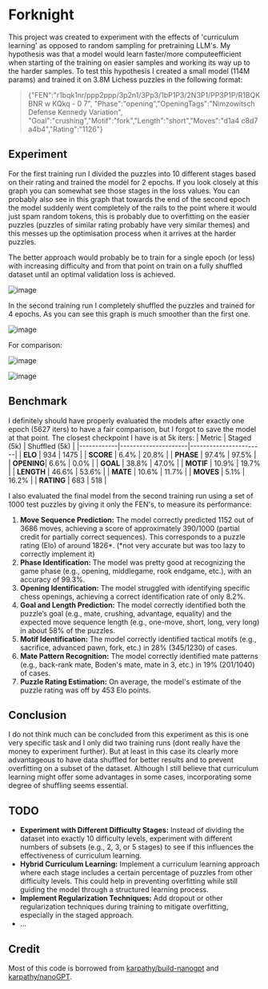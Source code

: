 # Forknight
This project was created to experiment with the effects of 'curriculum learning' as opposed to random sampling for pretraining LLM's.
My hypothesis was that a model would learn faster/more computeefficient when starting of the training on easier samples and working its way up to the harder samples.
To test this hypothesis I created a small model (114M params) and trained it on 3.8M Lichess puzzles in the following format:
> {"FEN":"r1bqk1nr/ppp2ppp/3p2n1/3Pp3/1bP1P3/2N3P1/PP3P1P/R1BQKBNR w KQkq - 0 7",
> "Phase":"opening","OpeningTags":"Nimzowitsch Defense Kennedy Variation",
> "Goal":"crushing","Motif":"fork","Length":"short","Moves":"d1a4 c8d7 a4b4","Rating":"1126"}

## Experiment
For the first training run I divided the puzzles into 10 different stages based on their rating and trained the model for 2 epochs.
If you look closely at this graph you can somewhat see those stages in the loss values.
You can probably also see in this graph that towards the end of the second epoch the model suddenly went completely of the rails to the point where it would just spam random tokens, this is probably due to overfitting on the easier puzzles (puzzles of similar rating probably have very similar themes) and this messes up the optimisation process when it arrives at the harder puzzles.

The better approach would probably be to train for a single epoch (or less) with increasing difficulty and from that point on train on a fully shuffled dataset until an optimal validation loss is achieved.

![image](https://github.com/user-attachments/assets/ae0deb1e-103d-4800-89ec-94ee21886b49)

In the second training run I completely shuffled the puzzles and trained for 4 epochs. As you can see this graph is much smoother than the first one.

![image](https://github.com/user-attachments/assets/6242f9e1-50fd-4440-853d-481fe8463b0b)

For comparison:

![image](https://github.com/user-attachments/assets/cb955be7-e782-454e-9956-3fdb30f02108)

![image](https://github.com/user-attachments/assets/39c1b3ec-9163-4d5a-bce7-0575040fd7ff)



## Benchmark
I definitely should have properly evaluated the models after exactly one epoch (5627 iters) to have a fair comparison, but I forgot to save the model at that point. The closest checkpoint I have is at 5k iters:
| Metric | Staged (5k)     | Shuffled (5k)     |
|------------|---------------------|-----------------------|
| **ELO**    | 934                 | 1475                  |
| **SCORE**  | 6.4%                | 20.8%                 |
| **PHASE**  | 97.4%               | 97.5%                 |
| **OPENING**| 6.6%                | 0.0%                  |
| **GOAL**   | 38.8%               | 47.0%                 |
| **MOTIF**  | 10.9%               | 19.7%                 |
| **LENGTH** | 46.6%               | 53.6%                 |
| **MATE**   | 10.6%               | 11.7%                 |
| **MOVES**  | 5.1%                | 16.2%                 |
| **RATING** | 683                 | 518                   |


I also evaluated the final model from the second training run using a set of 1000 test puzzles by giving it only the FEN's, to measure its performance:
1. **Move Sequence Prediction:** The model correctly predicted 1152 out of 3686 moves, achieving a score of approximately 390/1000 (partial credit for partially correct sequences). This corresponds to a puzzle rating (Elo) of around 1826*. (*not very accurate but was too lazy to correctly implement it)
2. **Phase Identification:** The model was pretty good at recognizing the game phase (e.g., opening, middlegame, rook endgame, etc.), with an accuracy of 99.3%.
3. **Opening Identification:** The model struggled with identifying specific chess openings, achieving a correct identification rate of only 8.2%.
4. **Goal and Length Prediction:** The model correctly identified both the puzzle’s goal (e.g., mate, crushing, advantage, equality) and the expected move sequence length (e.g., one-move, short, long, very long) in about 58% of the puzzles.
5. **Motif Identification:** The model correctly identified tactical motifs (e.g., sacrifice, advanced pawn, fork, etc.) in 28% (345/1230) of cases.
6. **Mate Pattern Recognition:** The model correctly identified mate patterns (e.g., back-rank mate, Boden's mate, mate in 3, etc.) in 19% (201/1040) of cases.
7. **Puzzle Rating Estimation:** On average, the model's estimate of the puzzle rating was off by 453 Elo points.

## Conclusion
I do not think much can be concluded from this experiment as this is one very specific task and I only did two training runs (dont really have the money to experiment further). But at least in this case its clearly more advantageous to have data shuffled for better results and to prevent overfitting on a subset of the dataset. Although I still believe that curriculum learning might offer some advantages in some cases, incorporating some degree of shuffling seems essential.

## TODO 
- **Experiment with Different Difficulty Stages:** Instead of dividing the dataset into exactly 10 difficulty levels, experiment with different numbers of subsets (e.g., 2, 3, or 5 stages) to see if this influences the effectiveness of curriculum learning.
- **Hybrid Curriculum Learning:** Implement a curriculum learning approach where each stage includes a certain percentage of puzzles from other difficulty levels. This could help in preventing overfitting while still guiding the model through a structured learning process.
- **Implement Regularization Techniques:** Add dropout or other regularization techniques during training to mitigate overfitting, especially in the staged approach.
- ...


## Credit
Most of this code is borrowed from [karpathy/build-nanogpt](https://github.com/karpathy/build-nanogpt) and [karpathy/nanoGPT](https://github.com/karpathy/nanoGPT).

